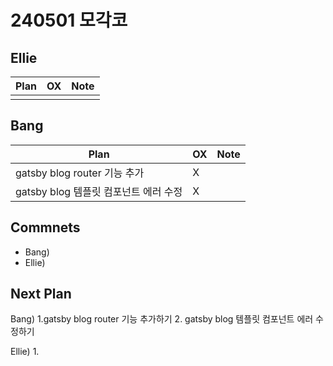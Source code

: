 # 240501 모각코

## Ellie

| Plan 	| OX 	| Note 	|
|------	|----	|------	|
|  |  |      	|


## Bang

| Plan 	| OX 	| Note 	|
|------	|----	|------	|
|  gatsby blog router 기능 추가  |  X  |      |
|  gatsby blog 템플릿 컴포넌트 에러 수정  |  X  |      |

## Commnets

 - Bang) 
 - Ellie) 
 
## Next Plan
 Bang)
 1.gatsby blog router 기능 추가하기 
 2. gatsby blog 템플릿 컴포넌트 에러 수정하기
 
 Ellie)
 1. 


